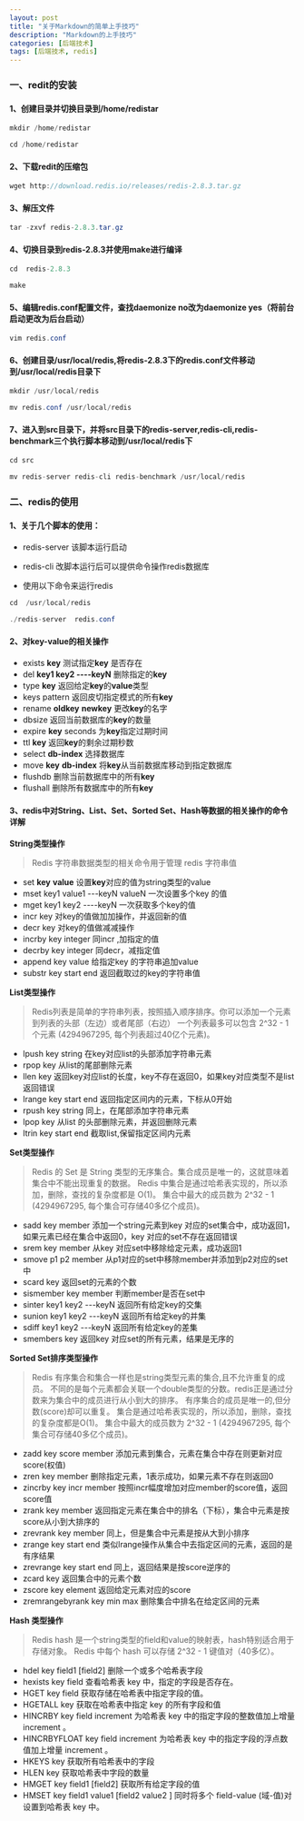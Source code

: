 ```yaml
---
layout: post
title: "关于Markdown的简单上手技巧"
description: "Markdown的上手技巧"
categories: [后端技术]
tags: [后端技术, redis]
---
```



### 一、redit的安装
#### 1、创建目录并切换目录到/home/redistar

```Java
mkdir /home/redistar 

cd /home/redistar
```
#### 2、下载redit的压缩包

```Java
wget http://download.redis.io/releases/redis-2.8.3.tar.gz
```
#### 3、解压文件

```Java
tar -zxvf redis-2.8.3.tar.gz
```

#### 4、切换目录到redis-2.8.3并使用make进行编译

```Java
cd  redis-2.8.3

make
```
#### 5、编辑redis.conf配置文件，查找daemonize no改为daemonize yes（将前台启动更改为后台启动）

```Java
vim redis.conf

```

#### 6、创建目录/usr/local/redis,将redis-2.8.3下的redis.conf文件移动到/usr/local/redis目录下

```Java
mkdir /usr/local/redis

mv redis.conf /usr/local/redis
```

#### 7、进入到src目录下，并将src目录下的redis-server,redis-cli,redis-benchmark三个执行脚本移动到/usr/local/redis下

```Java
cd src

mv redis-server redis-cli redis-benchmark /usr/local/redis
```

### 二、redis的使用

#### 1、关于几个脚本的使用：
- redis-server  该脚本运行启动


- redis-cli  改脚本运行后可以提供命令操作redis数据库
- 使用以下命令来运行redis

```Java
cd  /usr/local/redis

./redis-server  redis.conf

```

#### 2、对key-value的相关操作

- exists  **key**   测试指定**key** 是否存在
- del **key1 key2 ----keyN** 删除指定的**key**
- type **key** 返回给定**key**的**value**类型
- keys pattern  返回皮切指定模式的所有**key**
- rename **oldkey** **newkey**  更改**key**的名字
- dbsize  返回当前数据库的**key**的数量
- expire **key** seconds  为**key**指定过期时间
- ttl **key**  返回**key**的剩余过期秒数
- select **db-index**  选择数据库
- move  **key**  **db-index**  将**key**从当前数据库移动到指定数据库
- flushdb  删除当前数据库中的所有**key**
- flushall   删除所有数据库中的所有**key**


#### 3、redis中对String、List、Set、Sorted Set、Hash等数据的相关操作的命令详解

**String类型操作**
> Redis 字符串数据类型的相关命令用于管理 redis 字符串值


- set **key** **value** 设置**key**对应的值为string类型的value
- mset key1 value1 ---keyN valueN  一次设置多个key 的值
- mget key1 key2 ----keyN  一次获取多个key的值
- incr key 对key的值做加加操作，并返回新的值
- decr  key  对key的值做减减操作
- incrby  key  integer   同incr ,加指定的值
- decrby  key integer  同decr，减指定值
- append  key  value  给指定key 的字符串追加value
- substr   key  start  end  返回截取过的key的字符串值


**List类型操作**
> Redis列表是简单的字符串列表，按照插入顺序排序。你可以添加一个元素到列表的头部（左边）或者尾部（右边）
一个列表最多可以包含 2^32 - 1 个元素 (4294967295, 每个列表超过40亿个元素)。


- lpush key string 在key对应list的头部添加字符串元素
- rpop  key 从list的尾部删除元素
- llen  key  返回key对应list的长度，key不存在返回0，如果key对应类型不是list返回错误
- lrange  key  start  end  返回指定区间内的元素，下标从0开始
- rpush  key  string  同上，在尾部添加字符串元素
- lpop  key  从list 的头部删除元素，并返回删除元素
- ltrin  key  start   end  截取list,保留指定区间内元素


**Set类型操作**
> Redis 的 Set 是 String 类型的无序集合。集合成员是唯一的，这就意味着集合中不能出现重复的数据。
Redis 中集合是通过哈希表实现的，所以添加，删除，查找的复杂度都是 O(1)。
集合中最大的成员数为 2^32 - 1 (4294967295, 每个集合可存储40多亿个成员)。


- sadd  key  member  添加一个string元素到key 对应的set集合中，成功返回1，如果元素已经在集合中返回0，key 对应的set不存在返回错误
- srem  key  member  从key 对应set中移除给定元素，成功返回1
- smove  p1  p2  member   从p1对应的set中移除member并添加到p2对应的set中
- scard  key  返回set的元素的个数
- sismember  key  member  判断member是否在set中
- sinter  key1  key2 ---keyN  返回所有给定key的交集
- sunion  key1  key2 ---keyN  返回所有给定key的并集
- sdiff   key1  key2 ---keyN 返回所有给定key的差集
- smembers   key  返回key 对应set的所有元素，结果是无序的


**Sorted Set排序类型操作**
> Redis 有序集合和集合一样也是string类型元素的集合,且不允许重复的成员。
不同的是每个元素都会关联一个double类型的分数。redis正是通过分数来为集合中的成员进行从小到大的排序。
有序集合的成员是唯一的,但分数(score)却可以重复。
集合是通过哈希表实现的，所以添加，删除，查找的复杂度都是O(1)。 集合中最大的成员数为 2^32 - 1 (4294967295, 每个集合可存储40多亿个成员)。


- zadd   key  score  member  添加元素到集合，元素在集合中存在则更新对应 score(权值)
- zren   key  member  删除指定元素，1表示成功，如果元素不存在则返回0
- zincrby  key  incr  member 按照incr幅度增加对应member的score值，返回score值
- zrank  key  member  返回指定元素在集合中的排名（下标），集合中元素是按score从小到大排序的
- zrevrank  key  member 同上，但是集合中元素是按从大到小排序
- zrange   key  start  end  类似lrange操作从集合中去指定区间的元素，返回的是有序结果
- zrevrange  key  start  end 同上，返回结果是按score逆序的
- zcard  key  返回集合中的元素个数
- zscore  key  element  返回给定元素对应的score
- zremrangebyrank  key min  max  删除集合中排名在给定区间的元素


**Hash 类型操作**

> Redis hash 是一个string类型的field和value的映射表，hash特别适合用于存储对象。
Redis 中每个 hash 可以存储 2^32 - 1 键值对（40多亿）。

- hdel key field1 [field2] 删除一个或多个哈希表字段
- hexists  key  field  查看哈希表 key 中，指定的字段是否存在。
- 	HGET key field
获取存储在哈希表中指定字段的值。
- HGETALL key 获取在哈希表中指定 key 的所有字段和值
- HINCRBY key field increment 为哈希表 key 中的指定字段的整数值加上增量 increment 。
- HINCRBYFLOAT key field increment 为哈希表 key 中的指定字段的浮点数值加上增量 increment 。
- HKEYS key  获取所有哈希表中的字段
- HLEN key  获取哈希表中字段的数量
- HMGET key field1 [field2] 获取所有给定字段的值
- HMSET key field1 value1 [field2 value2 ] 
同时将多个 field-value (域-值)对设置到哈希表 key 中。







